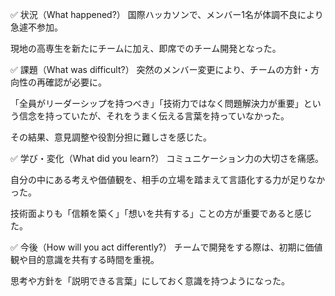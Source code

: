 ✅ 状況（What happened?）
国際ハッカソンで、メンバー1名が体調不良により急遽不参加。

現地の高専生を新たにチームに加え、即席でのチーム開発となった。

✅ 課題（What was difficult?）
突然のメンバー変更により、チームの方針・方向性の再確認が必要に。

「全員がリーダーシップを持つべき」「技術力ではなく問題解決力が重要」という信念を持っていたが、それをうまく伝える言葉を持っていなかった。

その結果、意見調整や役割分担に難しさを感じた。

✅ 学び・変化（What did you learn?）
コミュニケーション力の大切さを痛感。

自分の中にある考えや価値観を、相手の立場を踏まえて言語化する力が足りなかった。

技術面よりも「信頼を築く」「想いを共有する」ことの方が重要であると感じた。

✅ 今後（How will you act differently?）
チームで開発をする際は、初期に価値観や目的意識を共有する時間を重視。

思考や方針を「説明できる言葉」にしておく意識を持つようになった。

